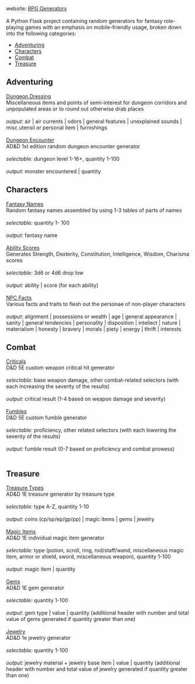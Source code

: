 website: [RPG Generators](https://jtalway.pythonanywhere.com/)
\
\
A Python Flask project containing random generators for fantasy role-playing games with an emphasis on mobile-friendly usage, broken down into the following categories:

- [Adventuring](#adventuring)
- [Characters](#characters)
- [Combat](#combat)
- [Treasure](#treasure)

## <a id="adventuring">Adventuring</a>
[Dungeon Dressing](https://jtalway.pythonanywhere.com/dungeondressing.html)<br>Miscellaneous items and points of semi-interest for dungeon corridors and unpopulated areas or to round out otherwise drab places<br><br>*output:* air | air currents | odors | general features | unexplained sounds | misc utensil or personal item | furnishings<br><br>
[Dungeon Encounter](https://jtalway.pythonanywhere.com/dungeonencounter.html) <br>AD&D 1st edition random dungeon encounter generator<br><br>*selectable:* dungeon level 1-16+, quantity 1-100<br><br>*output:* monster encountered | quantity

## <a id="characters">Characters</a>
[Fantasy Names](https://jtalway.pythonanywhere.com/fantasyname.html)<br> Random fantasy names assembled by using 1-3 tables of parts of names<br><br>*selectable:*  quantity 1- 100<br><br>*output:* fantasy name<br><br>
[Ability Scores](https://jtalway.pythonanywhere.com/abilityscore.html) <br>Generates Strength, Dexterity, Constitution, Intelligence, Wisdom, Charisma scores<br><br>*selectable:*  3d6 or 4d6 drop low<br><br>*output:* ability | score (for each ability)<br><br>
[NPC Facts](https://jtalway.pythonanywhere.com/npcfacts.html) <br>Various facts and traits to flesh out the personae of non-player characters<br><br>*output:* alignment | possessions or wealth | age | general appearance | sanity | general tendencies | personality | disposition | intellect | nature | materialism | honesty | bravery | morals | piety | energy | thrift | interests

## <a id="combat">Combat</a>
[Criticals](https://jtalway.pythonanywhere.com/critical.html) <br>D&D 5E custom weapon critical hit generator<br><br>*selectable:*  base weapon damage, other combat-related selectors (with each increasing the severity of the results)<br><br>*output:* critical result (1-4 based on weapon damage and severity)<br><br>
[Fumbles](https://jtalway.pythonanywhere.com/fumble.html) <br>D&D 5E custom fumble generator<br><br>*selectable:*  proficiency, other related selectors (with each lowering the severity of the results)<br><br>*output:* fumble result (0-7 based on proficiency and combat prowess)<br><br>

## <a id="treasure">Treasure</a>
[Treasure Types](https://jtalway.pythonanywhere.com/treasuretype.html) <br>AD&D 1E treasure generator by treasure type<br><br>*selectable:*  type A-Z, quantity 1-10<br><br>*output:* coins (cp/sp/ep/gp/pp) | magic items | gems | jewelry<br><br>
[Magic Items](https://jtalway.pythonanywhere.com/magicitem.html) <br>AD&D 1E individual magic item generator<br><br>*selectable:*  type (potion, scroll, ring, rod/staff/wand, miscellaneous magic item, armor or shield, sword, miscellaneous weapon), quantity 1-100 <br><br>*output:* magic item | quantity<br><br>
[Gems](https://jtalway.pythonanywhere.com/gem.html) <br>AD&D 1E gem generator<br><br>*selectable:* quantity 1-100<br><br>*output:* gem type | value | quantity (additional header with number and total value of gems generated if quantity greater than one)<br><br>
[Jewelry](https://jtalway.pythonanywhere.com/jewelry.html) <br>AD&D 1e jewelry generator<br><br>*selectable:* quantity 1-100<br><br>*output:* jewelry material + jewelry base item | value | quantity (additional header with number and total value of jewelry generated if quantity greater than one)

